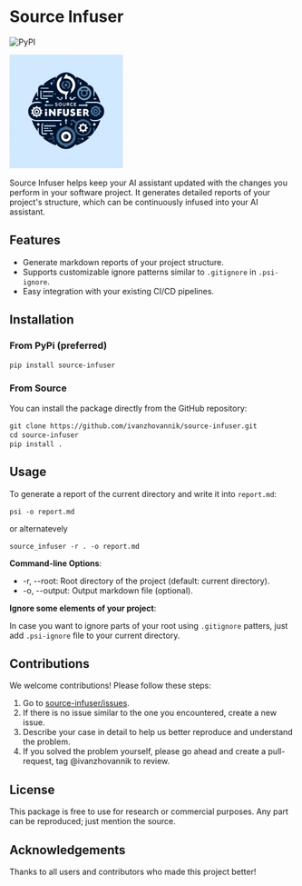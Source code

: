 # Source Infuser

![PyPI](https://img.shields.io/pypi/v/source_infuser)

<img src="docs/source_infuser_logo.png" alt="Source Infuser Logo" width="200" height="200">


Source Infuser helps keep your AI assistant updated with the changes you perform in your software project. It generates detailed reports of your project's structure, which can be continuously infused into your AI assistant.

## Features

- Generate markdown reports of your project structure.
- Supports customizable ignore patterns similar to `.gitignore` in `.psi-ignore`.
- Easy integration with your existing CI/CD pipelines.

## Installation

### From PyPi (preferred)

```shell
pip install source-infuser
```

### From Source

You can install the package directly from the GitHub repository:

```shell
git clone https://github.com/ivanzhovannik/source-infuser.git
cd source-infuser
pip install .
```

## Usage

To generate a report of the current directory and write it into `report.md`:

```shell
psi -o report.md
```

or alternatevely

```shell
source_infuser -r . -o report.md
```

**Command-line Options**: 
* -r, --root: Root directory of the project (default: current directory).
* -o, --output: Output markdown file (optional).

**Ignore some elements of your project**: 

In case you want to ignore parts of your root using `.gitignore` patters, just add `.psi-ignore` file to your current directory.

## Contributions
We welcome contributions! Please follow these steps:

1. Go to [source-infuser/issues](https://github.com/ivanzhovannik/source-infuser/issues).
2. If there is no issue similar to the one you encountered, create a new issue.
3. Describe your case in detail to help us better reproduce and understand the problem.
4. If you solved the problem yourself, please go ahead and create a pull-request, tag @ivanzhovannik to review.

## License
This package is free to use for research or commercial purposes. Any part can be reproduced; just mention the source.

## Acknowledgements
Thanks to all users and contributors who made this project better!